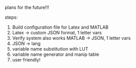 plans for the future!!!

steps:
1. Build configuration file for Latex and MATLAB
2. Latex -> custom JSON format, 1 letter vars
3. Verify system also works MATLAB -> JSON, 1 letter vars
4. JSON -> lang
5. variable name substitution with LUT
6. variable name generator and manip table
7. user friendly!